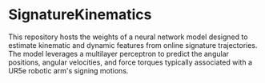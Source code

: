 # SignatureKinematics
This repository hosts the weights of a neural network model designed to estimate kinematic and dynamic features from online signature trajectories. The model leverages a multilayer perceptron to predict the angular positions, angular velocities, and force torques typically associated with a UR5e robotic arm's signing motions.
